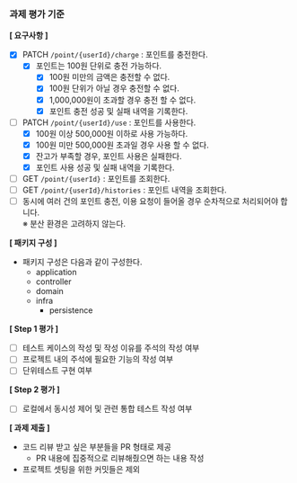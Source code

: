 ### 과제 평가 기준

**[ 요구사항 ]**

- [X] PATCH  `/point/{userId}/charge` : 포인트를 충전한다.
  - [X] 포인트는 100원 단위로 충전 가능하다.
    - [X] 100원 미만의 금액은 충전할 수 없다.
    - [X] 100원 단위가 아닐 경우 충전할 수 없다.
    - [X] 1,000,000원이 초과할 경우 충전 할 수 없다.
    - [X] 포인트 충전 성공 및 실패 내역을 기록한다.
- [ ] PATCH `/point/{userId}/use` : 포인트를 사용한다.
  - [X] 100원 이상 500,000원 이하로 사용 가능하다.
  - [X] 100원 미만 500,000원 초과일 경우 사용 할 수 없다.
  - [X] 잔고가 부족할 경우, 포인트 사용은 실패한다.
  - [X] 포인트 사용 성공 및 실패 내역을 기록한다.
- [ ] GET `/point/{userId}` : 포인트를 조회한다.
- [ ] GET `/point/{userId}/histories` : 포인트 내역을 조회한다.
- [ ] 동시에 여러 건의 포인트 충전, 이용 요청이 들어올 경우 순차적으로 처리되어야 합니다.  
※ 분산 환경은 고려하지 않는다.

**[ 패키지 구성 ]**
- 패키지 구성은 다음과 같이 구성한다.
    - application 
    - controller
    - domain
    - infra
      - persistence

**[ Step 1 평가 ]**
- [ ] 테스트 케이스의 작성 및 작성 이유를 주석의 작성 여부
- [ ] 프로젝트 내의 주석에 필요한 기능의 작성 여부
- [ ] 단위테스트 구현 여부

**[ Step 2 평가 ]**
- [ ] 로컬에서 동시성 제어 및 관련 통합 테스트 작성 여부

**[ 과제 제출 ]**
- 코드 리뷰 받고 싶은 부분들을 PR 형태로 제공
  - PR 내용에 집중적으로 리뷰해줬으면 하는 내용 작성
- 프로젝트 셋팅을 위한 커밋들은 제외
